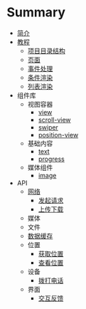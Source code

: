 # Summary

* [简介](README.md)
* [教程](tutorial/tutorial.md)
    * [项目目录结构](tutorial/tutorial.md#项目目录结构)
    * [页面](tutorial/tutorial.md#页面)
    * [事件处理](tutorial/event.md)
    * [条件渲染](tutorial/condition.md)
    * [列表渲染](tutorial/list.md)
* 组件库
    * 视图容器
        * [view](components/viewContaine/view.md)
        * [scroll-view](components/viewContaine/scroll-view.md)
        * [swiper](components/viewContaine/swiper.md)
        * [position-view](components/viewContaine/position-view.md)
    * 基础内容
        * [text](components/base/text.md)
        * [progress](components/base/progress.md)
    * 媒体组件
        * [image](components/media/image.md)
* API
    * [网络](API/API.md)
        * [发起请求](API/API.md#发起请求)
        * [上传下载](API/API.md#上传下载)
    * 媒体
    * 文件
    * [数据缓存](API/API.md#数据缓存)
    * 位置
        * [获取位置](API/API.md#获取位置)
        * [查看位置](API/API.md#查看位置)
    * 设备
        * [拨打电话](API/API.md#拨打电话)
    * 界面
        * [交互反馈](API/API.md#交互反馈)

